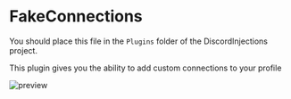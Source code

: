 # FakeConnections

You should place this file in the `Plugins` folder of the DiscordInjections project.

This plugin gives you the ability to add custom connections to your profile

![preview](https://snaz.is-fi.re/fed74a.png)
